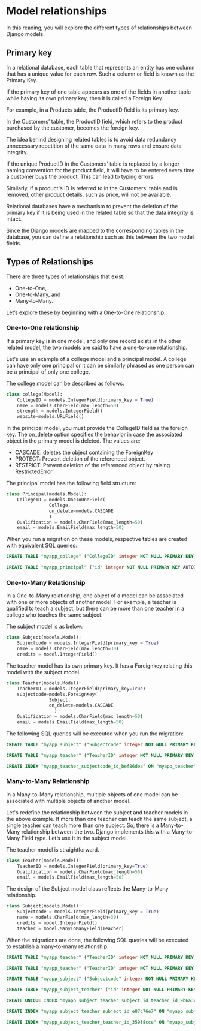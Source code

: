 # Model relationships

In this reading, you will explore the different types of relationships between Django models.

## Primary key

In a relational database, each table that represents an entity has one column that has a unique value for each row. Such a column or field is known as the Primary Key.

If the primary key of one table appears as one of the fields in another table while having its own primary key, then it is called a Foreign Key.

For example, in a Products table, the ProductID field is its primary key.

In the Customers’ table, the ProductID field, which refers to the product purchased by the customer, becomes the foreign key.

The idea behind designing related tables is to avoid data redundancy unnecessary repetition of the same data in many rows and ensure data integrity.

If the unique ProductID in the Customers’ table is replaced by a longer naming convention for the product field, it will have to be entered every time a customer buys the product. This can lead to typing errors.

Similarly, if a product's ID is referred to in the Customers' table and is removed, other product details, such as price, will not be available.

Relational databases have a mechanism to prevent the deletion of the primary key if it is being used in the related table so that the data integrity is intact.

Since the Django models are mapped to the corresponding tables in the database, you can define a relationship such as this between the two model fields.

## Types of Relationships

There are three types of relationships that exist:

- One-to-One,
- One-to-Many, and
- Many-to-Many.

Let’s explore these by beginning with a One-to-One relationship.

### One-to-One relationship

If a primary key is in one model, and only one record exists in the other related model, the two models are said to have a one-to-one relationship.

Let's use an example of a college model and a principal model. A college can have only one principal or it can be similarly phrased as one person can be a principal of only one college.

The college model can be described as follows:

```python
class college(Model): 
    CollegeID = models.IntegerField(primary_key = True) 
    name = models.CharField(max_length=50) 
    strength = models.IntegerField() 
    website=models.URLField() 
```

In the principal model, you must provide the CollegeID field as the foreign key. The on_delete option specifies the behavior in case the associated object in the primary model is deleted. The values are:

- CASCADE: deletes the object containing the ForeignKey
- PROTECT: Prevent deletion of the referenced object.
- RESTRICT: Prevent deletion of the referenced object by raising RestrictedError

The principal model has the following field structure:

```python
class Principal(models.Model): 
    CollegeID = models.OneToOneField( 
                College, 
                on_delete=models.CASCADE 
                ) 
    Qualification = models.CharField(max_length=50) 
    email = models.EmailField(max_length=50) 
```

When you run a migration on these models, respective tables are created with equivalent SQL queries:

```sql
CREATE TABLE "myapp_college" ("CollegeID" integer NOT NULL PRIMARY KEY, "name" varchar(50) NOT NULL, "strength" integer NOT NULL, "website" varchar(200) NOT NULL); 

CREATE TABLE "myapp_principal" ("id" integer NOT NULL PRIMARY KEY AUTOINCREMENT, "Qualification" varchar(50) NOT NULL, "email" varchar(50) NOT NULL, "CollegeID_id" integer NOT NULL UNIQUE REFERENCES "myapp_college" ("CollegeID") DEFERRABLE INITIALLY DEFERRED); 
```

### One-to-Many Relationship

In a One-to-Many relationship, one object of a model can be associated with one or more objects of another model. For example, a teacher is qualified to teach a subject, but there can be more than one teacher in a college who teaches the same subject.

The subject model is as below:

```python
class Subject(models.Model): 
    Subjectcode = models.IntegerField(primary_key = True) 
    name = models.CharField(max_length=30) 
    credits = model.IntegerField() 
```

The teacher model has its own primary key. It has a Foreignkey relating this model with the subject model.

```python
class Teacher(models.Model): 
    TeacherID = models.ItegerField(primary_key=True) 
    subjectcode=models.ForeignKey( 
                Subject,  
                on_delete=models.CASCADE 
                  ) 
    Qualification = models.CharField(max_length=50) 
    email = models.EmailField(max_length=50) 
```

The following SQL queries will be executed when you run the migration:

```sql
CREATE TABLE "myapp_subject" ("Subjectcode" integer NOT NULL PRIMARY KEY, "name" varchar(30) NOT NULL, "credits" integer NOT NULL, "Qualification" varchar(50) NOT NULL, "email" varchar(50) NOT NULL);

CREATE TABLE "myapp_teacher" ("TeacherID" integer NOT NULL PRIMARY KEY, "Qualification" varchar(50) NOT NULL, "email" varchar(50) NOT NULL, "subjectcode_id" integer NOT NULL REFERENCES "myapp_subject" ("Subjectcode") DEFERRABLE INITIALLY DEFERRED);

CREATE INDEX "myapp_teacher_subjectcode_id_bef86dea" ON "myapp_teacher" ("subjectcode_id");
```

### Many-to-Many Relationship

In a Many-to-Many relationship, multiple objects of one model can be associated with multiple objects of another model.

Let's redefine the relationship between the subject and teacher models in the above example. If more than one teacher can teach the same subject, a single teacher can teach more than one subject. So, there is a Many-to-Many relationship between the two. Django implements this with a Many-to-Many Field type. Let’s use it in the subject model.

The teacher model is straightforward.

```python
class Teacher(models.Model): 
    TeacherID = models.IntegerField(primary_key=True) 
    Qualification = models.CharField(max_length=50) 
    email = models.EmailField(max_length=50) 
```

The design of the Subject model class reflects the Many-to-Many relationship.

```python
class Subject(models.Model): 
    Subjectcode = models.IntegerField(primary_key = True) 
    name = models.CharField(max_length=30) 
    credits = model.IntegerField() 
    teacher = model.ManyToManyField(Teacher) 
```

When the migrations are done, the following SQL queries will be executed to establish a many-to-many relationship.

```sql
CREATE TABLE "myapp_teacher" ("TeacherID" integer NOT NULL PRIMARY KEY, "Qualification" varchar(50) NOT NULL, "email" varchar(50) NOT NULL);

CREATE TABLE "myapp_teacher" ("TeacherID" integer NOT NULL PRIMARY KEY, "Qualification" varchar(50) NOT NULL, "email" varchar(50) NOT NULL);

CREATE TABLE "myapp_subject" ("Subjectcode" integer NOT NULL PRIMARY KEY, "name" varchar(30) NOT NULL, "credits" integer NOT NULL);

CREATE TABLE "myapp_subject_teacher" ("id" integer NOT NULL PRIMARY KEY AUTOINCREMENT, "subject_id" integer NOT NULL REFERENCES "myapp_subject" ("Subjectcode") DEFERRABLE INITIALLY DEFERRED, "teacher_id" integer NOT NULL REFERENCES "myapp_teacher" ("TeacherID") DEFERRABLE INITIALLY DEFERRED);

CREATE UNIQUE INDEX "myapp_subject_teacher_subject_id_teacher_id_9b6a3c00_uniq" ON "myapp_subject_teacher" ("subject_id", "teacher_id");

CREATE INDEX "myapp_subject_teacher_subject_id_e87c76e7" ON "myapp_subject_teacher" ("subject_id");

CREATE INDEX "myapp_subject_teacher_teacher_id_359f8cce" ON "myapp_subject_teacher" ("teacher_id");
```